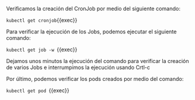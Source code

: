 Verificamos la creación del CronJob por medio del siguiente comando:

`kubectl get cronjob`{{exec}}

Para verificar la ejecución de los Jobs, podemos ejecutar el siguiente comando:

`kubectl get job -w `{{exec}}

Dejamos unos minutos la ejecución del comando para verificar la creación de varios Jobs e interrumpimos la ejecución usando Crtl-c

Por último, podemos verificar los pods creados por medio del comando:

`kubectl get pod `{{exec}}
